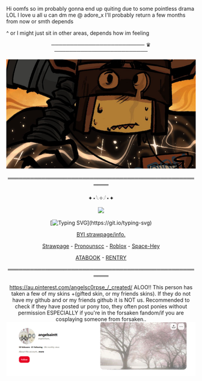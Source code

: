 Hi oomfs so im probably gonna end up quiting due to some pointless drama LOL
I love u all u can dm me @ adore_x
I'll probably return a few months from now or smth depends

^ or I might just sit in other areas, depends how im feeling

<div align="center">


───────────────────────── ♛ ─────────────────────────



<div align="center">

![image alt](https://github.com/dummyinbed/dummyinbed/blob/753a949b11687dc8a1241ea004643d36ccbb8f60/GlzntzWXUAA9HZM.jpg)
<div align="center">

══════════════════════════════════════════════════════

<div align="center">

✦⋆𓆩✧𓆪⋆✦

![](https://komarev.com/ghpvc/?username=dummyinbed&label=Admins&color=red&style=flat)

<div align="center">

[![Typing SVG](https://readme-typing-svg.demolab.com?font=Fira+Code&size=14&pause=1000&color=FF0000&width=435&separator=%3C&lines=+A+visitor%3F+Hmm%2C+indeed.+I+have+slept+long+enough;%3Cand+I+must+admit%2C+I'm+curious+about+your+skills%2C%3C++Come+forth%2C+Child+of+Man%2C+and+DIE.)](https://git.io/typing-svg)

<div align="center">

[BYI strawpage/info.](https://pa1nt3rss.straw.page/)

[Strawpage](https://doomslost.straw.page/) - [Pronounscc](https://pronouns.cc/@ElseifFall) - [Roblox](https://www.roblox.com/users/1022725107/profile) - [Space-Hey](https://spacehey.com/adore_x)
<div align="center">


[ATABOOK](https://dummysblood.atabook.org/) - [RENTRY](https://rentry.co/dummyinbed)
<div align="center">
  
══════════════════════════════════════════════════════

https://au.pinterest.com/angelsc0rpse_/_created/
ALOO!! This person has taken a few of my skins +(gifted skin, or my friends skins). If they do not have my github and or my friends github it is NOT us. Recommended to check if they have posted ur pony too, they often post ponies without permission ESPECIALLY if you're in the forsaken fandom/if you are cosplaying someone from forsaken..
![image alt](https://github.com/dummyinbed/dummyinbed/blob/2c91764a51883b10d281cc0296afa0859d7b84d2/d.PNG)

